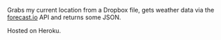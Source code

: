 Grabs my current location from a Dropbox file, gets weather data via the [forecast.io](https://developer.forecast.io/) API and returns some JSON.

Hosted on Heroku.
